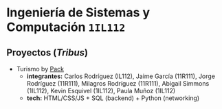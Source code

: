 # Ingeniería de Sistemas y Computación `1IL112`

## Proyectos (_Tribus_)

- Turismo by [Pack](./pack)
  - **integrantes:** Carlos Rodríguez (IL112), Jaime García (11R111), Jorge Rodríguez (11R111), Milagros Rodríguez (11R111), Abigail Simmons (1IL112), Kevin Esquivel (1IL112), Paula Muñoz (1IL112)
  - **tech:** HTML/CSS/JS + SQL (backend) + Python (networking)
